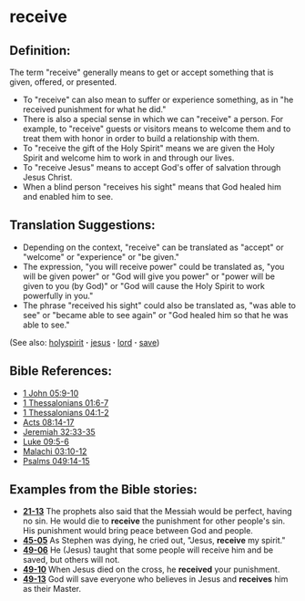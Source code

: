 # receive #

## Definition: ##

The term "receive" generally means to get or accept something that is given, offered, or presented.

* To "receive" can also mean to suffer or experience something, as in "he received punishment for what he did."
* There is also a special sense in which we can "receive" a person. For example, to "receive" guests or visitors means to welcome them and to treat them with honor in order to build a relationship with them.
* To "receive the gift of the Holy Spirit" means we are given the Holy Spirit and welcome him to work in and through our lives.
* To "receive Jesus" means to accept God's offer of salvation through Jesus Christ.
* When a blind person "receives his sight" means that God healed him and enabled him to see.

## Translation Suggestions: ##

* Depending on the context, "receive" can be translated as "accept" or "welcome" or "experience" or "be given."
* The expression, "you will receive power" could be translated as, "you will be given power" or "God will give you power" or "power will be given to you (by God)" or "God will cause the Holy Spirit to work powerfully in you."
* The phrase "received his sight" could also be translated as, "was able to see" or "became able to see again" or "God healed him so that he was able to see."

(See also: [holyspirit](../kt/holyspirit.md) **·** [jesus](../kt/jesus.md) **·** [lord](../kt/lord.md) **·** [save](../kt/save.md))

## Bible References: ##

* [1 John 05:9-10](https://door43.org/en/bible/notes/1jn/05/09)
* [1 Thessalonians 01:6-7](https://door43.org/en/bible/notes/1th/01/06)
* [1 Thessalonians 04:1-2](https://door43.org/en/bible/notes/1th/04/01)
* [Acts 08:14-17](https://door43.org/en/bible/notes/act/08/14)
* [Jeremiah 32:33-35](https://door43.org/en/bible/notes/jer/32/33)
* [Luke 09:5-6](https://door43.org/en/bible/notes/luk/09/05)
* [Malachi 03:10-12](https://door43.org/en/bible/notes/mal/03/10)
* [Psalms 049:14-15](https://door43.org/en/bible/notes/psa/049/014)

## Examples from the Bible stories: ##

* __[21-13](https://door43.org/en/obs/notes/frames/21-13)__ The prophets also said that the Messiah would be perfect, having no sin. He would die to __receive__  the punishment for other people's sin. His punishment would bring peace between God and people.
* __[45-05](https://door43.org/en/obs/notes/frames/45-05)__ As Stephen was dying, he cried out, "Jesus, __receive__  my spirit."
* __[49-06](https://door43.org/en/obs/notes/frames/49-06)__ He (Jesus) taught that some people will receive him and be saved, but others will not.
* __[49-10](https://door43.org/en/obs/notes/frames/49-10)__ When Jesus died on the cross, he __received__  your punishment.
* __[49-13](https://door43.org/en/obs/notes/frames/49-13)__ God will save everyone who believes in Jesus and __receives__  him as their Master.


